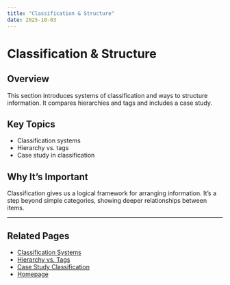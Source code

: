```yaml
---
title: "Classification & Structure"
date: 2025-10-03
---
```

# Classification & Structure

## Overview
This section introduces systems of classification and ways to structure information. It compares hierarchies and tags and includes a case study.

## Key Topics
- Classification systems  
- Hierarchy vs. tags  
- Case study in classification  

## Why It’s Important
Classification gives us a logical framework for arranging information. It’s a step beyond simple categories, showing deeper relationships between items.

---
## Related Pages
- [Classification Systems](classification-structure/page13.md)
- [Hierarchy vs. Tags](classification-structure/page14.md)
- [Case Study Classification ](classification-structure/page15.md)
- [Homepage](../index.md)